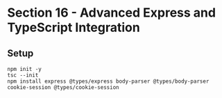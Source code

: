 # Section 16 - Advanced Express and TypeScript Integration

## Setup

```
npm init -y
tsc --init
npm install express @types/express body-parser @types/body-parser cookie-session @types/cookie-session
```
